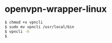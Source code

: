 # openvpn-wrapper-linux

```bash
$ chmod +x vpncli
$ sudo mv vpncli /usr/local/bin
$ vpncli -h
$ 
```
 

